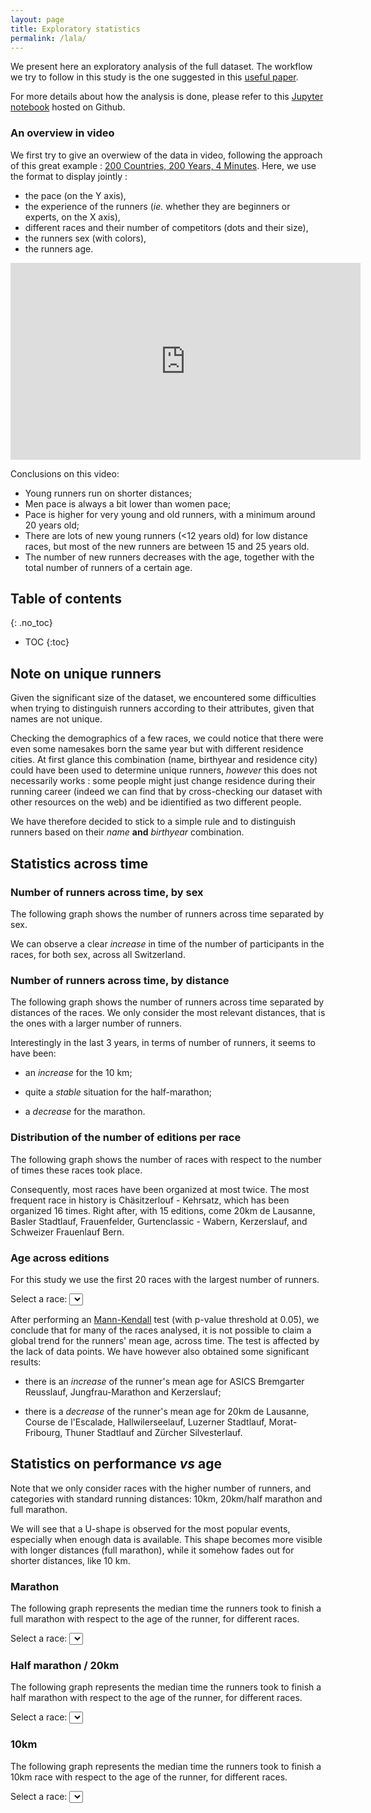 ```yaml
---
layout: page
title: Exploratory statistics
permalink: /lala/
---
```


We present here an exploratory analysis of the full dataset. The workflow we try
to follow in this study is the one suggested in this [useful
paper](http://science.sciencemag.org/content/347/6228/1314.full).

For more details about how the analysis is done, please refer to this [Jupyter
notebook](https://nbviewer.jupyter.org/github/ggrrll/hop_suisse_ada_project_public/blob/master/6-data_analysis/exploratory_full_sport_dataset.ipynb)
hosted on Github.

### An overview in video

We first try to give an overwiew of the data in video, following the approach of
this great example : [200 Countries, 200 Years, 4
Minutes](https://youtu.be/jbkSRLYSojo). Here, we use the format to display
jointly :

* the pace (on the Y axis),
* the experience of the runners (*ie.* whether they are beginners or experts, on
  the X axis),
* different races and their number of competitors (dots and their size),
* the runners sex (with colors),
* the runners age.

<center>
<iframe width="560" height="315" src="https://www.youtube.com/embed/MyvbnOXHShw"
frameborder="0" allowfullscreen></iframe>
</center>

Conclusions on this video:

* Young runners run on shorter distances;
* Men pace is always a bit lower than women pace;
* Pace is higher for very young and old runners, with a minimum around 20 years old;
* There are lots of new young runners (<12 years old) for low distance races, but most of the
  new runners are between 15 and 25 years old.
* The number of new runners decreases with the age, together with the total number of runners
  of a certain age.

## Table of contents
{: .no_toc}

* TOC
{:toc}


## Note on unique runners

Given the significant size of the dataset, we encountered some difficulties when
trying to distinguish runners according to their attributes, given that names
are not unique.

Checking the demographics of a few races, we could notice that there were even
some namesakes born the same year but with different residence cities. At first
glance this combination (name, birthyear and residence city) could have been
used to determine unique runners, *however* this does not necessarily works :
some people might just change residence during their running career (indeed we
can find that by cross-checking our dataset with other resources on the web) and
be idientified as two different people.

We have therefore decided to stick to a simple rule and to distinguish runners
based on their *name* **and** *birthyear* combination.

## Statistics across time

### Number of runners across time, by sex

The following graph shows the number of runners across time separated
by sex.

<div id="runners-count-sex"></div>

We can observe a clear *increase* in time of the number of participants
in the races, for both sex, across all Switzerland.

### Number of runners across time, by distance

The following graph shows the number of runners across time separated
by distances of the races. We only consider the most relevant distances,
that is the ones with a larger number of runners.

<div id="runners-count-distance"></div>

Interestingly in the last 3 years, in terms of number of runners, it
seems to have been:

* an *increase* for the 10 km;

* quite a *stable* situation for the half-marathon;

* a *decrease* for the marathon.

### Distribution of the number of editions per race

The following graph shows the number of races with respect to the
number of times these races took place.

<div id="editions-distribution"></div>

Consequently, most races have been organized at most twice. The most
frequent race in history is Chäsitzerlouf - Kehrsatz, which has been
organized 16 times. Right after, with 15 editions, come 20km de Lausanne,
Basler Stadtlauf, Frauenfelder, Gurtenclassic - Wabern, Kerzerslauf, and
Schweizer Frauenlauf Bern.

### Age across editions

For this study we use the first 20 races with the largest number of
runners.

Select a race: <select id='race' onchange='drawAgesAcrossEditions();'></select>
<div id="age-popular-races"></div>

After performing an
[Mann-Kendall](http://vsp.pnnl.gov/help/Vsample/Design_Trend_Mann_Kendall.htm)
test (with p-value threshold at 0.05), we conclude that for many of the races analysed, it is not possible to
claim a global trend for the runners' mean age, across time. The test is
affected by the lack of data points. We have however also obtained some
significant results:

* there is an *increase* of the runner's mean age for ASICS Bremgarter
Reusslauf, Jungfrau-Marathon and Kerzerslauf;

* there is a *decrease* of the runner's mean age for 20km de Lausanne,
Course de l'Escalade, Hallwilerseelauf, Luzerner Stadtlauf,
Morat-Fribourg, Thuner Stadtlauf and Zürcher Silvesterlauf.

## Statistics on performance *vs* age

Note that we only consider races with the higher number of runners, and
categories with standard running distances: 10km, 20km/half marathon
and full marathon.

We will see that a U-shape is observed for the most popular events,
especially when enough data is available. This shape becomes more
visible with longer distances (full marathon), while it somehow fades
out for shorter distances, like 10 km.

### Marathon

The following graph represents the median time the runners took to finish
a full marathon with respect to the age of the runner, for different
races.

Select a race: <select id='race-42km' onchange='drawTimeWrtAge("42km");'></select>
<div id="timevsage-42km"></div>

### Half marathon / 20km

The following graph represents the median time the runners took to finish
a half marathon with respect to the age of the runner, for different
races.

Select a race: <select id='race-21km'  onchange="drawTimeWrtAge('21km');"></select>
<div id="timevsage-21km"></div>

### 10km
The following graph represents the median time the runners took to finish
a 10km race with respect to the age of the runner, for different races.

Select a race: <select id='race-10km' onchange="drawTimeWrtAge('10km');"></select>
<div id="timevsage-10km"></div>


<script type="text/javascript">

function drawCountAcrossTime(category) {
  // category = 'sex' or 'distance'
  var data = {{ site.data.full_viz.across-time | jsonify }}
  var categData = data["runners-count-"+category]
  var cols = []
  var xsValues = {}
  for (let key of Object.keys(categData)) {
    var count = categData[key]["counts"]
    var years = categData[key]["years"]
    count.unshift(key)
    years.unshift(key+"_x")
    cols.push(count)
    cols.push(years)
    xsValues[key] = key+"_x"
  }
  var chart = c3.generate({
    bindto: '#runners-count-'+category,
    data: {
      xs: xsValues,
      columns: cols,
      type: 'bar'
    },
    axis: {
		x: {
			label: {text:'Year',position:'outer-right'}
		},
		y: {
			label: {text:'Total number of runners',position:'inner-center'}
		}
	}
  })
}

function drawEventsCount() {
  var data = {{ site.data.full_viz.across-time | jsonify }}
  var eventsData = data["events-count"]
  var xsValues = eventsData.months
  xsValues.unshift("months")
  var counts = eventsData.count
  counts.unshift("counts")
  var chart = c3.generate({
    bindto: '#events-count',
    data: {
      x: 'months',
      columns: [xsValues, counts],
      type: 'scatter'
    }
  })
}

function drawEditionsDistribution() {
  var data = {{ site.data.full_viz.across-time | jsonify }}
  var editionsData = data["editions-distribution"]
  var xsValues = editionsData["editions-per-race"]
  xsValues.unshift('editions per race')
  var counts = editionsData.count
  counts.unshift("counts")
  var chart = c3.generate({
    bindto: '#editions-distribution',
    data: {
      x: 'editions per race',
      columns: [xsValues, counts],
      type: 'bar'
    },
    axis: {
      x: {label: {text: 'Number of editions per race', position:'outer-right'}},
      y: {label: {text: 'Number of races', position: 'outer-center'}}
	}
  })
}

function fillRaceSelect() {
  var data = {{ site.data.full_viz.across-time.age-popular-races | jsonify }}
  Object.keys(data).forEach(function(name) {
    $('#race').append(new Option(name, name));
  })
}

function fillRaceSelect2(km) {
	var data = {{ site.data.full_viz.timeVSage | jsonify }}
	Object.keys(data[km]["men"]).forEach(function(name) {
		$('#race-'+km).append(new Option(name, name));
	})
}

function drawAgesAcrossEditions() {
  var selectedRace = $('#race').val()  
  var data = {{ site.data.full_viz.across-time.age-popular-races | jsonify }}
  var raceData = data[selectedRace]
  var meanAges = raceData['mean_ages']
  var medianAges = raceData['median_ages']
  meanAges.unshift("mean age")
  medianAges.unshift("median age")
  var years = raceData.years
  years.unshift("year")
  var chart = c3.generate({
    bindto: '#age-popular-races',
    data: {
      x: 'year',
      columns: [years, meanAges, medianAges]
    },
    axis: {
			x: {
				label: {text: 'Race year', position:'outer-right'}
			},
			y: {
				label: {text: 'Runners age', position: 'outer-center'}
			}
		}
  })
}

function drawTimeWrtAge(km) {
	var selectedRace = $('#race-'+km).val()
	var data = {{ site.data.full_viz.timeVSage | jsonify }}
	data = data[km]

	var menRaceData = data["men"][selectedRace]
	var womenRaceData = data["women"][selectedRace]
	var menMedianTimes = menRaceData.median_times
	menMedianTimes.unshift("men")
	var womenMedianTimes = womenRaceData.median_times
	womenMedianTimes.unshift("women")
	var menAges = menRaceData.ages
	menAges.unshift("men age")
	var womenAges = womenRaceData.ages
	womenAges.unshift("women age")

	var chart = c3.generate({
		bindto: '#timevsage-'+km,
		data: {
			xs: {
				'men': 'men age',
				'women': 'women age'
			},
			columns: [menAges, womenAges, menMedianTimes, womenMedianTimes]
		},
		axis: {
			x: {
				label: {text:'Runners age',position:'outer-right'}
			},
			y: {
				label: {text: 'Median time [min]', position: 'inner-center'}
			}
		}
	});

}

drawCountAcrossTime('sex')
drawCountAcrossTime('distance')
drawEventsCount()
drawEditionsDistribution()
fillRaceSelect()
drawAgesAcrossEditions()
fillRaceSelect2("42km")
drawTimeWrtAge("42km")
fillRaceSelect2("21km")
drawTimeWrtAge("21km")
fillRaceSelect2("10km")
drawTimeWrtAge("10km")
</script>
